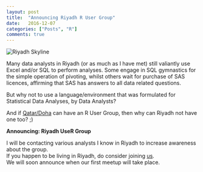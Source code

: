 ```yaml
---
layout: post
title:  "Announcing Riyadh R User Group"
date:   2016-12-07
categories: ["Posts", "R"]
comments: true
---
```



<img src="http://previews.123rf.com/images/paulrommer/paulrommer1404/paulrommer140400186/27787356-Riyadh-skyline-in-watercolor-splatters-Stock-Photo.jpg" alt="Riyadh Skyline">


Many data analysts in Riyadh (or as much as I have met) still valiantly use Excel and/or SQL to perform analyses.
Some engage in SQL gymnastics for the simple operation of pivoting, whilst others wait for purchase of SAS licences, affirming that SAS has answers to all data related questions.

But why not to use a language/environment that was formulated for Statistical Data Analyses, by Data Analysts?

And if <a href="https://www.meetup.com/doha-rug/" target="_blank">Qatar/Doha</a> can have an R User Group, then why can Riyadh not have one too? ;)

<b>Announcing: Riyadh UseR Group</b>

I will be contacting various analysts I know in Riyadh to increase awareness about the group.  
If you happen to be living in Riyadh, do consider joining <a href="https://www.meetup.com/Riyadh-UseR-Group/" target="_blank">us</a>.  
We will soon announce when our first meetup will take place.  
